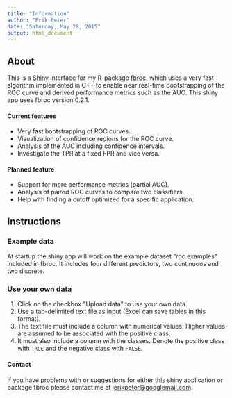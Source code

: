 ```yaml
---
title: "Information"
author: "Erik Peter"
date: "Saturday, May 28, 2015"
output: html_document
---
```



## About

This is a [Shiny](http://shiny.rstudio.com/) interface for my R-package 
[fbroc](http://cran.r-project.org/web/packages/fbroc/index.html), which uses a very fast algorithm implemented 
in C++ to enable near real-time bootstrapping of the ROC curve and derived performance metrics such as the AUC.
This shiny app uses fbroc version 0.2.1.

#### Current features

* Very fast bootstrapping of ROC curves.
* Visualization of confidence regions for the ROC curve.
* Analysis of the AUC including confidence intervals.
* Investigate the TPR at a fixed FPR and vice versa.

#### Planned feature

* Support for more performance metrics (partial AUC).
* Analysis of paired ROC curves to compare two classifiers.
* Help with finding a cutoff optimized for a specific application.

## Instructions

### Example data

At startup the shiny app will work on the example dataset "roc.examples" included in fbroc. It 
includes four different predictors, two continuous and two discrete.

### Use your own data

1. Click on the checkbox "Upload data" to use your own data. 
1. Use a tab-delimited text file as input (Excel can save tables in this format).
1. The text file must include a column with numerical values. Higher values are assumed to be associated
with the positive class.
1. It must also include a column with the classes. Denote the positive class with `TRUE` and
the negative class with `FALSE`.

#### Contact

If you have problems with or suggestions for either this shiny application or package fbroc please
contact me at <jerikpeter@googlemail.com>.

